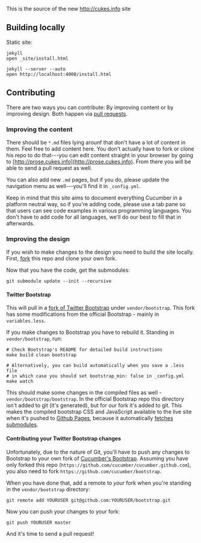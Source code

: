 This is the source of the new http://cukes.info site

## Building locally

Static site:

```
jekyll
open _site/install.html
```

```
jekyll --server --auto
open http://localhost:4000/install.html
```

## Contributing

There are two ways you can contribute: By improving content or by improving design. Both happen via [pull requests](https://help.github.com/articles/using-pull-requests).

### Improving the content

There should be `*.md` files lying arounf that don't have a lot of content in them. Feel free to add content here.
You don't actually have to fork or clone his repo to do that---you can edit content straight in your browser by going to [http://prose.cukes.info](http://prose.cukes.info). From there you will be able to send a pull request as well.

You can also add new `.md` pages, but if you do, please update the navigation menu as well---you'll find it in `_config.yml`.

Keep in mind that this site aims to document everything Cucumber in a platform neutral way, so if you're adding code, please use a tab pane so that users can see code examples in various programming languages. You don't have to add code for all languages, we'll do our best to fill that in afterwards.

### Improving the design

If you wish to make changes to the design you need to build the site locally.
First, [fork](https://help.github.com/articles/fork-a-repo) this repo and clone your own fork.

Now that you have the code, get the submodules:

```
git submodule update --init --recursive
```

#### Twitter Bootstrap

This will pull in a [fork of Twitter Bootstrap](https://github.com/cucumber/bootstrap) under `vendor/bootstrap`. This fork has some modifications from the official Bootstrap - mainly in `variables.less`.

If you make changes to Bootstrap you have to rebuild it. Standing in `vendor/bootstrap`, run:

```
# Check Bootstrap's README for detailed build instructions
make build clean bootstrap

# Alternatively, you can build automatically when you save a .less file
# in which case you should set bootstrap_min: false in _config.yml
make watch
```

This should make some changes in the compiled files as well - `vendor/bootstrap/bootstrap`. In the official Bootstrap repo this directory isn't added to git (it's generated), but for our fork it's added to git. This makes the compiled bootstrap CSS and JavaScript available to the live site when it's pushed to [Github Pages](http://pages.github.com/), because it automatically [fetches submodules](https://help.github.com/articles/using-submodules-with-pages).

#### Contributing your Twitter Bootstrap changes

Unfortunately, due to the nature of Git, you'll have to push any changes to Bootstrap to your own fork of [Cucumber's Bootstrap](https://github.com/cucumber/bootstrap). Assuming you have only forked this repo (`https://github.com/cucumber/cucumber.github.com`), you also need to fork `https://github.com/cucumber/bootstrap`.

When you have done that, add a remote to *your* fork when you're standing in the `vendor/bootstrap` directory:

```
git remote add YOURUSER git@github.com:YOURUSER/bootstrap.git
```

Now you can push your changes to your fork:

```
git push YOURUSER master
```

And it's time to send a pull request!
